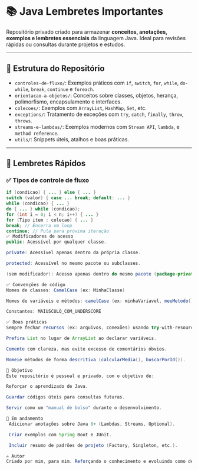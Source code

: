 # 📚 Java Lembretes Importantes

Repositório privado criado para armazenar **conceitos, anotações, exemplos e lembretes essenciais** da linguagem Java. Ideal para revisões rápidas ou consultas durante projetos e estudos.

---

## 🔹 Estrutura do Repositório

- `controles-de-fluxo/`: Exemplos práticos com `if`, `switch`, `for`, `while`, `do-while`, `break`, `continue` e `foreach`.
- `orientacao-a-objetos/`: Conceitos sobre classes, objetos, herança, polimorfismo, encapsulamento e interfaces.
- `colecoes/`: Exemplos com `ArrayList`, `HashMap`, `Set`, etc.
- `exceptions/`: Tratamento de exceções com `try`, `catch`, `finally`, `throw`, `throws`.
- `streams-e-lambdas/`: Exemplos modernos com `Stream API`, `lambda`, e `method reference`.
- `utils/`: Snippets úteis, atalhos e boas práticas.

---

## 🧠 Lembretes Rápidos

### ✅ Tipos de controle de fluxo

```java
if (condicao) { ... } else { ... }
switch (valor) { case ... break; default: ... }
while (condicao) { ... }
do { ... } while (condicao);
for (int i = 0; i < n; i++) { ... }
for (Tipo item : colecao) { ... }
break; // Encerra um loop
continue; // Pula para próxima iteração
✅ Modificadores de acesso
public: Acessível por qualquer classe.

private: Acessível apenas dentro da própria classe.

protected: Acessível no mesmo pacote ou subclasses.

(sem modificador): Acesso apenas dentro do mesmo pacote (package-private).

✅ Convenções de código
Nomes de classes: CamelCase (ex: MinhaClasse)

Nomes de variáveis e métodos: camelCase (ex: minhaVariavel, meuMetodo())

Constantes: MAIUSCULO_COM_UNDERSCORE

✅ Boas práticas
Sempre fechar recursos (ex: arquivos, conexões) usando try-with-resources.

Prefira List no lugar de ArrayList ao declarar variáveis.

Comente com clareza, mas evite excesso de comentários óbvios.

Nomeie métodos de forma descritiva (calcularMedia(), buscarPorId()).

📌 Objetivo
Este repositório é pessoal e privado, com o objetivo de:

Reforçar o aprendizado de Java.

Guardar códigos úteis para consultas futuras.

Servir como um "manual de bolso" durante o desenvolvimento.

🚀 Em andamento
 Adicionar anotações sobre Java 8+ (Lambdas, Streams, Optional).

 Criar exemplos com Spring Boot e JUnit.

 Incluir resumo de padrões de projeto (Factory, Singleton, etc.).

✍️ Autor
Criado por mim, para mim. Reforçando o conhecimento e evoluindo como dev. 😎
